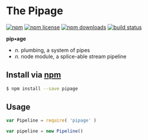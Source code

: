 # The Pipage
[![npm](https://img.shields.io/npm/v/pipage.svg?style=flat-square)](https://npmjs.com/package/pipage)
[![npm license](https://img.shields.io/npm/l/pipage.svg?style=flat-square)](https://npmjs.com/package/pipage)
[![npm downloads](https://img.shields.io/npm/dm/pipage.svg?style=flat-square)](https://npmjs.com/package/pipage)
[![build status](https://img.shields.io/travis/resin-io-modules/pipage.svg?style=flat-square)](https://travis-ci.org/resin-io-modules/pipage)

**pip•age**

- _n._  plumbing, a system of pipes  
- _n._  node module, a splice-able stream pipeline

## Install via [npm](https://npmjs.com)

```sh
$ npm install --save pipage
```

## Usage

```js
var Pipeline = require( 'pipage' )
```

```js
var pipeline = new Pipeline()
```
